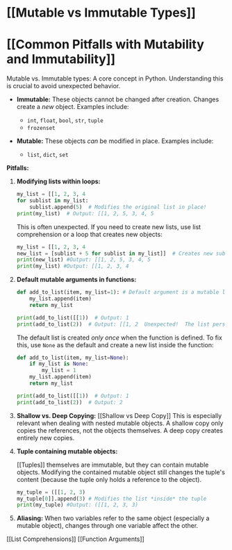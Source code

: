 # [[Mutable vs Immutable Types]]
# [[Common Pitfalls with Mutability and Immutability]] 
Mutable vs. Immutable types:  A core concept in Python. Understanding this is crucial to avoid unexpected behavior.

* **Immutable:**  These objects cannot be changed after creation.  Changes create a *new* object. Examples include:
    * `int`, `float`, `bool`, `str`, `tuple`
    * `frozenset`

* **Mutable:** These objects *can* be modified in place. Examples include:
    * `list`, `dict`, `set`

**Pitfalls:**

1. **Modifying lists within loops:**
    ```python
    my_list = [[1, 2, 3, 4
    for sublist in my_list:
        sublist.append(5)  # Modifies the original list in place!
    print(my_list)  # Output: [[1, 2, 5, 3, 4, 5
    ```

    This is often unexpected.  If you need to create new lists, use list comprehension or a loop that creates new objects:
    ```python
    my_list = [[1, 2, 3, 4
    new_list = [sublist + 5 for sublist in my_list]]  # Creates new sublists
    print(new_list) #Output: [[1, 2, 5, 3, 4, 5
    print(my_list) #Output: [[1, 2, 3, 4
    ```

2. **Default mutable arguments in functions:**

    ```python
    def add_to_list(item, my_list=1): # Default argument is a mutable list!
        my_list.append(item)
        return my_list

    print(add_to_list([[1))  # Output: 1
    print(add_to_list(2))  # Output: [[1, 2  Unexpected!  The list persists across calls.
    ```

    The default list is created *only once* when the function is defined.  To fix this, use `None` as the default and create a new list inside the function:

    ```python
    def add_to_list(item, my_list=None):
        if my_list is None:
            my_list = 1
        my_list.append(item)
        return my_list

    print(add_to_list([[1))  # Output: 1
    print(add_to_list(2))  # Output: 2
    ```

3. **Shallow vs. Deep Copying:** [[Shallow vs Deep Copy]]  This is especially relevant when dealing with nested mutable objects.  A shallow copy only copies the references, not the objects themselves. A deep copy creates entirely new copies.

4. **Tuple containing mutable objects:**

    [[Tuples]] themselves are immutable, but they can contain mutable objects.  Modifying the contained mutable object still changes the tuple's content (because the tuple only holds a reference to the object).

    ```python
    my_tuple = ([[1, 2, 3)
    my_tuple[0]].append(3) # Modifies the list *inside* the tuple
    print(my_tuple) #Output: ([[1, 2, 3, 3)
    ```


5. **Aliasing:** When two variables refer to the same object (especially a mutable object), changes through one variable affect the other.


[[List Comprehensions]]
[[Function Arguments]]
